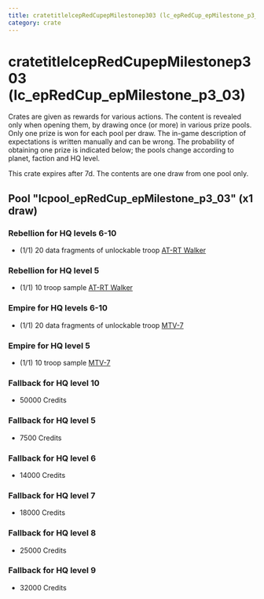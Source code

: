 ```yaml
---
title: cratetitlelcepRedCupepMilestonep303 (lc_epRedCup_epMilestone_p3_03)
category: crate
---
```


# cratetitlelcepRedCupepMilestonep303 (lc_epRedCup_epMilestone_p3_03)

Crates are given as rewards for various actions. The content is revealed only when opening them, by drawing once (or more) in various prize pools. Only one prize is won for each pool per draw. The in-game description of expectations is written manually and can be wrong. The probability of obtaining one prize is indicated below; the pools change according to planet, faction and HQ level.

This crate expires after 7d. The contents are one draw from one pool only.

## Pool "lcpool_epRedCup_epMilestone_p3_03" (x1 draw)

### Rebellion for HQ levels 6-10

  * (1/1) 20 data fragments of unlockable troop [AT-RT Walker](ATRT)

### Rebellion for HQ level 5

  * (1/1) 10 troop sample [AT-RT Walker](ATRT)

### Empire for HQ levels 6-10

  * (1/1) 20 data fragments of unlockable troop [MTV-7](MTV7)

### Empire for HQ level 5

  * (1/1) 10 troop sample [MTV-7](MTV7)

### Fallback for HQ level 10

  * 50000 Credits

### Fallback for HQ level 5

  * 7500 Credits

### Fallback for HQ level 6

  * 14000 Credits

### Fallback for HQ level 7

  * 18000 Credits

### Fallback for HQ level 8

  * 25000 Credits

### Fallback for HQ level 9

  * 32000 Credits